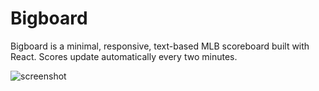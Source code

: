 # Bigboard

Bigboard is a minimal, responsive, text-based MLB scoreboard built with React. Scores update automatically every two minutes.

![screenshot](https://puu.sh/vNlPu/3091a89ebc.png)
